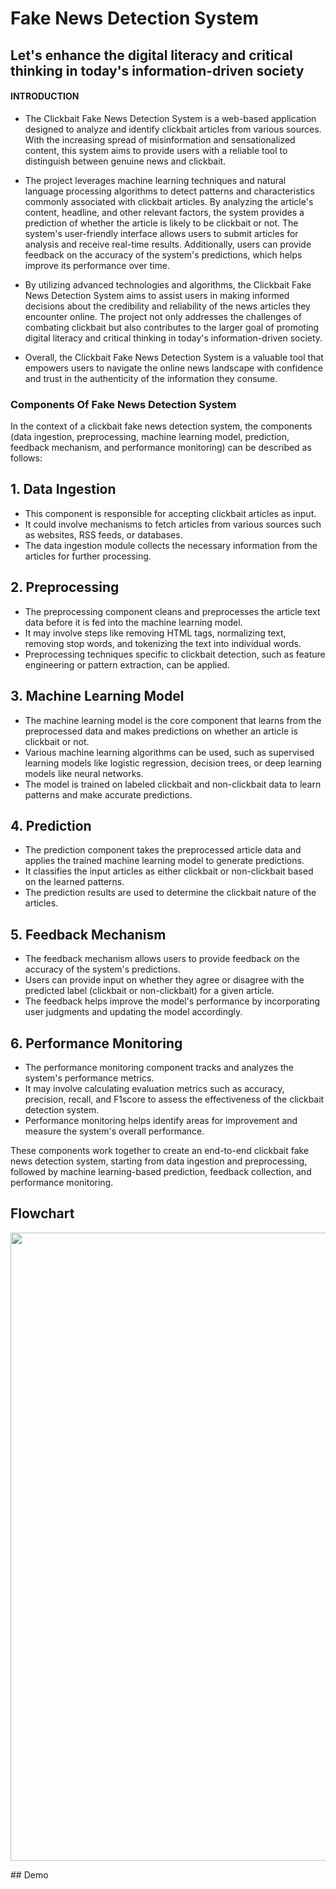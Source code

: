 # Fake News Detection System

## Let's enhance the digital literacy and critical thinking in today's information-driven society

#### INTRODUCTION


* The Clickbait Fake News Detection System is a web-based application designed to analyze and identify clickbait articles from various sources. With the increasing spread of misinformation and sensationalized content, this system aims to provide users with a reliable tool to distinguish between genuine news and clickbait.

* The project leverages machine learning techniques and natural language processing algorithms to detect patterns and characteristics commonly associated with clickbait articles. By analyzing the article's content, headline, and other relevant factors, the system provides a prediction of whether the article is likely to be clickbait or not.
The system's user-friendly interface allows users to submit articles for analysis and receive real-time results. Additionally, users can provide feedback on the accuracy of the system's predictions, which helps improve its performance over time.



* By utilizing advanced technologies and algorithms, the Clickbait Fake News Detection System aims to assist users in making informed decisions about the credibility and reliability of the news articles they encounter online. The project not only addresses the challenges of combating clickbait but also contributes to the larger goal of promoting digital literacy and critical thinking in today's 
information-driven society.  

* Overall, the Clickbait Fake News Detection System is a valuable tool that empowers users to navigate the online news landscape with confidence and trust in the authenticity of the information they consume.

### Components Of Fake News Detection System


In the context of a clickbait fake news detection system, the components (data ingestion, preprocessing, machine learning model, prediction, feedback mechanism, and performance monitoring) can be described as follows:
 ## 1. Data Ingestion
* This component is responsible for accepting clickbait articles as input.
* It could involve mechanisms to fetch articles from various sources such as websites, RSS feeds, or databases.
* The data ingestion module collects the necessary information from the articles for further processing.
 ## 2. Preprocessing
* The preprocessing component cleans and preprocesses the article text data before it is fed into the machine learning model.
* It may involve steps like removing HTML tags, normalizing text, removing stop words, and tokenizing the text into individual words.
* Preprocessing techniques specific to clickbait detection, such as feature engineering or pattern extraction, can be applied.
 ## 3. Machine Learning Model
* The machine learning model is the core component that learns from the preprocessed data and makes predictions on whether an article is clickbait or not.
* Various machine learning algorithms can be used, such as supervised learning models like logistic regression, decision trees, or deep learning models like neural networks.
* The model is trained on labeled clickbait and non-clickbait data to learn patterns and make accurate predictions.
 ## 4. Prediction
* The prediction component takes the preprocessed article data and applies the trained machine learning model to generate predictions.
* It classifies the input articles as either clickbait or non-clickbait based on the learned patterns.
* The prediction results are used to determine the clickbait nature of the articles.
 ## 5. Feedback Mechanism
* The feedback mechanism allows users to provide feedback on the accuracy of the system's predictions.
* Users can provide input on whether they agree or disagree with the predicted label (clickbait or non-clickbait) for a given article.
* The feedback helps improve the model's performance by incorporating user judgments and updating the model accordingly.
 ## 6. Performance Monitoring
* The performance monitoring component tracks and analyzes the system's performance metrics.
* It may involve calculating evaluation metrics such as accuracy, precision, recall, and F1score to assess the effectiveness of the clickbait detection system.
* Performance monitoring helps identify areas for improvement and measure the system's overall performance.

These components work together to create an end-to-end clickbait fake news detection system, starting from data ingestion and preprocessing, followed by machine learning-based prediction, feedback collection, and performance monitoring.

## Flowchart

<p align="center">
<img src="Flochart.png" width="859\" height="1005\"/>
<p/>
## Demo



